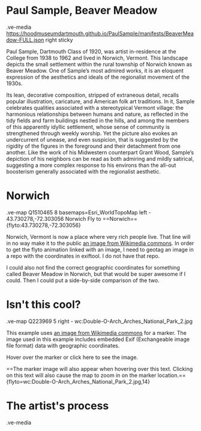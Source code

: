 # Paul Sample, Beaver Meadow
.ve-media https://hoodmuseumdartmouth.github.io/PaulSample/manifests/BeaverMeadow-FULL.json right sticky

Paul Sample, Dartmouth Class of 1920, was artist in-residence at the College from 1938 to 1962 and lived in Norwich, Vermont. This landscape depicts the small settlement within the rural township of Norwich known as Beaver Meadow. One of Sample’s most admired works, it is an eloquent expression of the aesthetics and ideals of the regionalist movement of the 1930s. 

Its lean, decorative composition, stripped of extraneous detail, recalls popular illustration, caricature, and American folk art traditions. In it, Sample celebrates qualities associated with a stereotypical Vermont village: the harmonious relationships between humans and nature, as reflected in the tidy fields and farm buildings nestled in the hills, and among the members of this apparently idyllic settlement, whose sense of community is strengthened through weekly worship. Yet the picture also evokes an undercurrent of unease, and even suspicion, that is suggested by the rigidity of the figures in the foreground and their detachment from one another. Like the work of his Midwestern counterpart Grant Wood, Sample’s depiction of his neighbors can be read as both admiring and mildly satirical, suggesting a more complex response to his environs than the all-out boosterism generally associated with the regionalist aesthetic.


# Norwich
.ve-map Q1510465 8  basemaps=Esri_WorldTopoMap left
    - 43.730278,-72.303056 Norwich
Fly to ==Norwich=={flyto:43.730278,-72.303056}
  
    

Norwich, Vermont is now a place where very rich people live. That line will in no way make it to the public [an image from Wikimedia commons](https://upload.wikimedia.org/wikipedia/commons/thumb/4/4f/Norwich-Vermont-Bragg_Hill-Autumn.jpg/450px-Norwich-Vermont-Bragg_Hill-Autumn.jpg).  In order to get the flyto animation linked with an image, I need to geotag an image in a repo with the coordinates in exiftool. I do not have that repo.

I could also not find the correct geographic coordinates for something called Beaver Meadow in Norwich, but that would be super awesome if I could. Then I could put a side-by-side comparison of the two.

# Isn't this cool?

.ve-map Q223969 5 right
    - wc:Double-O-Arch_Arches_National_Park_2.jpg

This example uses [an image from Wikimedia commons](https://commons.wikimedia.org/wiki/File:Double-O-Arch_Arches_National_Park_2.jpg) for a marker.  The image used in this example includes embedded Exif (Exchangeable image file format) data with geographic coordinates.

Hover over the marker or click here to see the image.

==The marker image will also appear when hovering over this text.  Clicking on this text will also cause the map to zoom in on the marker location.=={flyto=wc:Double-O-Arch_Arches_National_Park_2.jpg,14}

# The artist's process
.ve-media 
